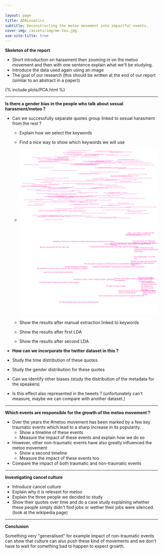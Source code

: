 ```yaml
---

layout: page
title: ADALunatics
subtitle: Deconstructing the metoo movement into impactful events. 
cover-img: /assets/img/me-too.jpg
use-site-title: true
---
```


**Skeleton of the report**

- Short introduction on harasment then zooming in on the metoo movement and then with one sentence explain what we'll be studying.
- Introduce the data used again using an image
- The goal of our research (this should be written at the end of our report (similar to an abstract in a paper))

{% include plots/PCA.html %}

------------

**Is there a gender bias in the people who talk about sexual harasment/metoo ?**

- Can we successfully separate quotes group linked to sexual harasment from the rest ?

  - Explain how we select the keywords

  - Find a nice way to show which keywords we will use

  - <img src="assets/plots/Chapter_1/Sentence_cloud_1.png" class="center"/>

    <img src="assets/plots/Chapter_1/Sentence_cloud_1_shorter.png" class="center"/>

    

  - Show the results after manual extraction linked to keywords

  - Show the results after first LDA

  - Show the results after second LDA

- **How can we incorporate the twitter dataset in this ?**

- Study the time distribution of these quotes

- Study the gender distribution for these quotes

- Can we identify other biases (study the distribution of the metadata for the speakers)

- Is this effect also represented in the tweets ? (unfortunately can't measure, maybe we can compare with another dataset.)

---------

**Which events are responsible for the growth of the metoo movement ?**

- Over the years the #metoo movement has been marked by a few key traumatic events which lead to a sharp increase in its popularity. 
  - Show a timeline of these events 
  - Measure the impact of these events and explain how we do so
- However, other non-traumatic events have also greatly influenced the metoo movement
  - Show a second timeline
  - Measure the impact of these events too
- Compare the impact of both traumatic and non-traumatic events



-------



**Investigating cancel culture**

- Introduce cancel culture
- Explain why it is relevant for metoo
- Explain the three people we decided to study
- Show their quotes over time and do a case study explaining whether these people simply didn't find jobs or wether their jobs were silenced. (look at the wikipedia page)

----------

**Conclusion**

Something very "generalised" for example impact of non-traumatic events can show that culture can also push these kind of movements and we don't have to wait for something bad to happen to expect growth. 
